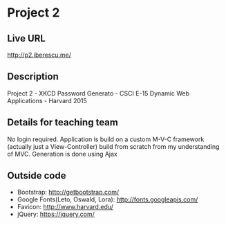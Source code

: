 # Project 2

## Live URL
<http://p2.iberescu.me/>

## Description
Project 2 - XKCD Password Generato - CSCI E-15 Dynamic Web Applications - Harvard 2015

## Details for teaching team
No login required.
Application is build on a custom M-V-C framework (actually just a View-Controller) build from scratch from my understanding of MVC.
Generation is done using Ajax

## Outside code
* Bootstrap: http://getbootstrap.com/
* Google Fonts(Leto, Oswald, Lora): http://fonts.googleapis.com/
* Favicon: http://www.harvard.edu/
* jQuery: https://jquery.com/